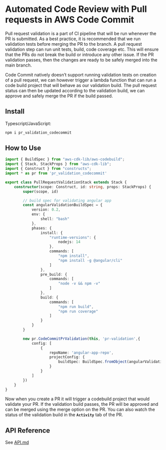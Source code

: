 # Automated Code Review with Pull requests in AWS Code Commit

Pull request validation is a part of CI pipeline that will be run whenever the PR is submitted. As a best practice, it is recommended that we run validation tests before merging the PR to the branch. A pull request validation step can run unit tests, build, code coverage etc. This will ensure that the PRs do not break the build or introduce any other issue. If the PR validation passes, then the changes are ready to be safely merged into the main branch.

Code Commit natively doesn’t support running validation tests on creation of a pull request, we can however trigger a lambda function that can run a code build project that will behave as our validation build. The pull request status can then be updated according to the validation build, we can approve and safely merge the PR if the build passed.


## Install
Typescript/JavaScript:

```bash
npm i pr_validation_codecommit
```

## How to Use

```typescript
import { BuildSpec } from "aws-cdk-lib/aws-codebuild";
import { Stack, StackProps } from "aws-cdk-lib";
import { Construct } from "constructs";
import * as pr from 'pr_validation_codecommit'

export class PullRequestValidationStack extends Stack {
    constructor(scope: Construct, id: string, props: StackProps) {
        super(scope, id)

        // build spec for validating angular app
        const angularValidationBuildSpec = {
            version: 0.2,
            env: {
                shell: "bash"
            },
            phases: {
                install: {
                    "runtime-versions": {
                        nodejs: 14
                    },
                    commands: [
                        "npm install",
                        "npm install -g @angular/cli"
                    ]
                },
                pre_build: {
                    commands: [
                        "node -v && npm -v"
                    ]
                },
                build: {
                    commands: [
                        "npm run build",
                        "npm run coverage"
                    ]
                }
            }
        }

        new pr.CodeCommitPrValidation(this, 'pr-validation',{
            config: [
                {
                    repoName: 'angular-app-repo',
                    projectConfig: {
                        buildSpec: BuildSpec.fromObject(angularValidationBuildSpec)
                    }
                }
            ]
        })
    }
}
```

Now when you create a PR it will trigger a codebuild project that would validate your PR. If the validation build passes, the PR will be approved and can be merged using the merge option on the PR. You can also watch the status of the validation build in the **`Activity`** tab of the PR.

## API Reference

See [API.md](https://github.com/asif-ali-244/pr_validation_codecommit/blob/main/API.md)